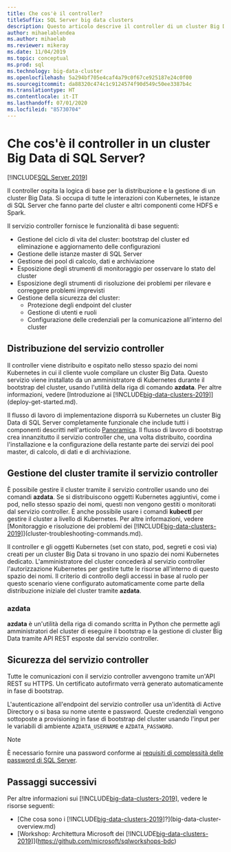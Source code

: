 ```yaml
---
title: Che cos'è il controller?
titleSuffix: SQL Server big data clusters
description: Questo articolo descrive il controller di un cluster Big Data di SQL Server.
author: mihaelablendea
ms.author: mihaelab
ms.reviewer: mikeray
ms.date: 11/04/2019
ms.topic: conceptual
ms.prod: sql
ms.technology: big-data-cluster
ms.openlocfilehash: 5a294bf705e4caf4a79c0f67ce925187e24c0f00
ms.sourcegitcommit: da88320c474c1c9124574f90d549c50ee3387b4c
ms.translationtype: HT
ms.contentlocale: it-IT
ms.lasthandoff: 07/01/2020
ms.locfileid: "85730704"
---
```

# <a name="what-is-the-controller-on-a-sql-server-big-data-cluster"></a>Che cos'è il controller in un cluster Big Data di SQL Server?

[!INCLUDE[SQL Server 2019](../includes/applies-to-version/sqlserver2019.md)]

Il controller ospita la logica di base per la distribuzione e la gestione di un cluster Big Data. Si occupa di tutte le interazioni con Kubernetes, le istanze di SQL Server che fanno parte del cluster e altri componenti come HDFS e Spark.

Il servizio controller fornisce le funzionalità di base seguenti:

- Gestione del ciclo di vita del cluster: bootstrap del cluster ed eliminazione e aggiornamento delle configurazioni
- Gestione delle istanze master di SQL Server
- Gestione dei pool di calcolo, dati e archiviazione
- Esposizione degli strumenti di monitoraggio per osservare lo stato del cluster
- Esposizione degli strumenti di risoluzione dei problemi per rilevare e correggere problemi imprevisti
- Gestione della sicurezza del cluster:
  - Protezione degli endpoint del cluster
  - Gestione di utenti e ruoli
  - Configurazione delle credenziali per la comunicazione all'interno del cluster

## <a name="deploying-the-controller-service"></a>Distribuzione del servizio controller

Il controller viene distribuito e ospitato nello stesso spazio dei nomi Kubernetes in cui il cliente vuole compilare un cluster Big Data. Questo servizio viene installato da un amministratore di Kubernetes durante il bootstrap del cluster, usando l'utilità della riga di comando **azdata**. Per altre informazioni, vedere [Introduzione ai [!INCLUDE[big-data-clusters-2019](../includes/ssbigdataclusters-ss-nover.md)]](deploy-get-started.md).

Il flusso di lavoro di implementazione disporrà su Kubernetes un cluster Big Data di SQL Server completamente funzionale che include tutti i componenti descritti nell'articolo [Panoramica](big-data-cluster-overview.md). Il flusso di lavoro di bootstrap crea innanzitutto il servizio controller che, una volta distribuito, coordina l'installazione e la configurazione della restante parte dei servizi dei pool master, di calcolo, di dati e di archiviazione.

## <a name="managing-the-cluster-through-the-controller-service"></a>Gestione del cluster tramite il servizio controller

È possibile gestire il cluster tramite il servizio controller usando uno dei comandi **azdata**. Se si distribuiscono oggetti Kubernetes aggiuntivi, come i pod, nello stesso spazio dei nomi, questi non vengono gestiti o monitorati dal servizio controller. È anche possibile usare i comandi **kubectl** per gestire il cluster a livello di Kubernetes. Per altre informazioni, vedere [Monitoraggio e risoluzione dei problemi dei [!INCLUDE[big-data-clusters-2019](../includes/ssbigdataclusters-ss-nover.md)]](cluster-troubleshooting-commands.md).

Il controller e gli oggetti Kubernetes (set con stato, pod, segreti e così via) creati per un cluster Big Data si trovano in uno spazio dei nomi Kubernetes dedicato. L'amministratore del cluster concederà al servizio controller l'autorizzazione Kubernetes per gestire tutte le risorse all'interno di questo spazio dei nomi.  Il criterio di controllo degli accessi in base al ruolo per questo scenario viene configurato automaticamente come parte della distribuzione iniziale del cluster tramite **azdata**.

### <a name="azdata"></a>azdata

**azdata** è un'utilità della riga di comando scritta in Python che permette agli amministratori del cluster di eseguire il bootstrap e la gestione di cluster Big Data tramite API REST esposte dal servizio controller.

## <a name="controller-service-security"></a>Sicurezza del servizio controller

Tutte le comunicazioni con il servizio controller avvengono tramite un'API REST su HTTPS. Un certificato autofirmato verrà generato automaticamente in fase di bootstrap. 

L'autenticazione all'endpoint del servizio controller usa un'identità di Active Directory o si basa su nome utente e password. Queste credenziali vengono sottoposte a provisioning in fase di bootstrap del cluster usando l'input per le variabili di ambiente `AZDATA_USERNAME` e `AZDATA_PASSWORD`.

> [!NOTE]
> È necessario fornire una password conforme ai [requisiti di complessità delle password di SQL Server](https://docs.microsoft.com/sql/relational-databases/security/password-policy?view=sql-server-2017).

## <a name="next-steps"></a>Passaggi successivi

Per altre informazioni sui [!INCLUDE[big-data-clusters-2019](../includes/ssbigdataclusters-ss-nover.md)], vedere le risorse seguenti:

- [Che cosa sono i [!INCLUDE[big-data-clusters-2019](../includes/ssbigdataclusters-ver15.md)]?](big-data-cluster-overview.md)
- [Workshop: Architettura Microsoft dei [!INCLUDE[big-data-clusters-2019](../includes/ssbigdataclusters-ss-nover.md)]](https://github.com/microsoft/sqlworkshops-bdc)
